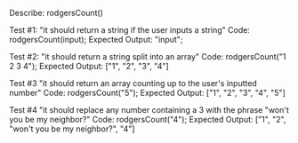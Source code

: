 Describe: rodgersCount()

Test #1: "it should return a string if the user inputs a string"
Code: rodgersCount(input);
Expected Output: "input";

Test #2: "it should return a string split into an array"
Code: rodgersCount("1 2 3 4");
Expected Output: ["1", "2", "3", "4"]

Test #3 "it should return an array counting up to the user's inputted number"
Code: rodgersCount("5");
Expected Output: ["1", "2", "3", "4", "5"]

Test #4 "it should replace any number containing a 3 with the phrase "won't you be my neighbor?"
Code: rodgersCount("4");
Expected Output: ["1", "2", "won't you be my neighbor?", "4"]
